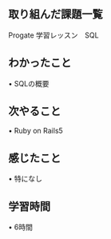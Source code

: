 ## 取り組んだ課題一覧
Progate 学習レッスン　SQL

## わかったこと
• SQLの概要

## 次やること
• Ruby on Rails5

## 感じたこと
• 特になし

## 学習時間
• 6時間
